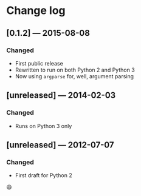 # Change log

## [0.1.2] — 2015-08-08
### Changed
- First public release
- Rewritten to run on both Python 2 and Python 3
- Now using `argparse` for, well, argument parsing

## [unreleased] — 2014-02-03
### Changed
- Runs on Python 3 only

## [unreleased] — 2012-07-07
### Changed
- First draft for Python 2

:smile:
